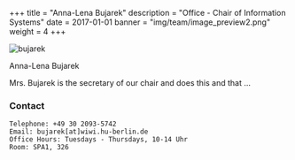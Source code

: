 +++
title = "Anna-Lena Bujarek"
description = "Office - Chair of Information Systems"
date = 2017-01-01
banner = "img/team/image_preview2.png"
weight = 4
+++
<!--more-->	


![bujarek](/blog/img/team/image_preview2.png)



Anna-Lena Bujarek
 
Mrs. Bujarek is the secretary of our chair and does this and that ... 



###  Contact
 
	Telephone: +49 30 2093-5742
	Email: bujarek[at]wiwi.hu-berlin.de
	Office Hours: Tuesdays - Thursdays, 10-14 Uhr
	Room: SPA1, 326
	
	
	
